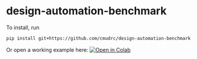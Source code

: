# design-automation-benchmark
To install, run
```bash
pip install git+https://github.com/cmudrc/design-automation-benchmark
```
Or open a working example here:
[![Open in Colab](https://colab.research.google.com/assets/colab-badge.svg)](https://colab.research.google.com/github/cmudrc/design-automation-benchmark/blob/main/examples/example.ipynb) 
